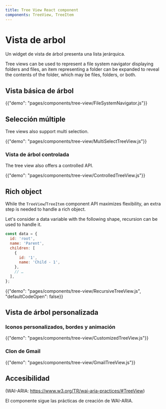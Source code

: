 ```yaml
---
title: Tree View React component
components: TreeView, TreeItem
---
```


# Vista de arbol

<p class="description">Un widget de vista de árbol presenta una lista jerárquica.</p>

Tree views can be used to represent a file system navigator displaying folders and files, an item representing a folder can be expanded to reveal the contents of the folder, which may be files, folders, or both.

## Vista básica de árbol

{{"demo": "pages/components/tree-view/FileSystemNavigator.js"}}

## Selección múltiple

Tree views also support multi selection.

{{"demo": "pages/components/tree-view/MultiSelectTreeView.js"}}

### Vista de árbol controlada

The tree view also offers a controlled API.

{{"demo": "pages/components/tree-view/ControlledTreeView.js"}}

## Rich object

While the `TreeView`/`TreeItem` component API maximizes flexibility, an extra step is needed to handle a rich object.

Let's consider a data variable with the following shape, recursion can be used to handle it.

```js
const data = {
  id: 'root',
  name: 'Parent',
  children: [
    {
      id: '1',
      name: 'Child - 1',
    },
    // …
  ],
};
```

{{"demo": "pages/components/tree-view/RecursiveTreeView.js", "defaultCodeOpen": false}}

## Vista de árbol personalizada

### Iconos personalizados, bordes y animación

{{"demo": "pages/components/tree-view/CustomizedTreeView.js"}}

### Clon de Gmail

{{"demo": "pages/components/tree-view/GmailTreeView.js"}}

## Accesibilidad

(WAI-ARIA: https://www.w3.org/TR/wai-aria-practices/#TreeView)

El componente sigue las prácticas de creación de WAI-ARIA.